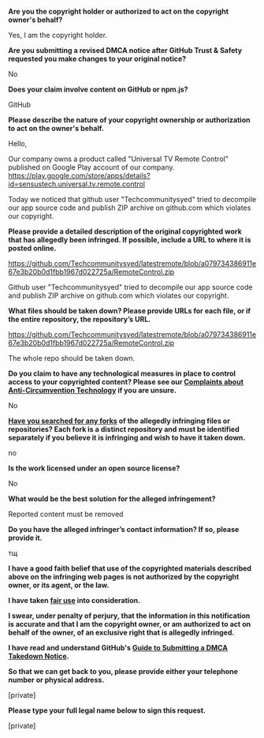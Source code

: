 **Are you the copyright holder or authorized to act on the copyright owner's behalf?**

Yes, I am the copyright holder.

**Are you submitting a revised DMCA notice after GitHub Trust & Safety requested you make changes to your original notice?**

No

**Does your claim involve content on GitHub or npm.js?**

GitHub

**Please describe the nature of your copyright ownership or authorization to act on the owner's behalf.**

Hello,

Our company owns a product called "Universal TV Remote Control" published on Google Play account of our company.  
https://play.google.com/store/apps/details?id=sensustech.universal.tv.remote.control

Today we noticed that github user "Techcommunitysyed" tried to decompile our app source code and publish ZIP archive on github.com which violates our copyright.

**Please provide a detailed description of the original copyrighted work that has allegedly been infringed. If possible, include a URL to where it is posted online.**

https://github.com/Techcommunitysyed/latestremote/blob/a079734386911e67e3b20b0d1fbb1967d022725a/RemoteControl.zip

Github user "Techcommunitysyed" tried to decompile our app source code and publish ZIP archive on github.com which violates our copyright.

**What files should be taken down? Please provide URLs for each file, or if the entire repository, the repository’s URL.**

https://github.com/Techcommunitysyed/latestremote/blob/a079734386911e67e3b20b0d1fbb1967d022725a/RemoteControl.zip

The whole repo should be taken down.

**Do you claim to have any technological measures in place to control access to your copyrighted content? Please see our <a href="https://docs.github.com/articles/guide-to-submitting-a-dmca-takedown-notice#complaints-about-anti-circumvention-technology">Complaints about Anti-Circumvention Technology</a> if you are unsure.**

No

**<a href="https://docs.github.com/articles/dmca-takedown-policy#b-what-about-forks-or-whats-a-fork">Have you searched for any forks</a> of the allegedly infringing files or repositories? Each fork is a distinct repository and must be identified separately if you believe it is infringing and wish to have it taken down.**

no

**Is the work licensed under an open source license?**

No

**What would be the best solution for the alleged infringement?**

Reported content must be removed

**Do you have the alleged infringer’s contact information? If so, please provide it.**

тщ

**I have a good faith belief that use of the copyrighted materials described above on the infringing web pages is not authorized by the copyright owner, or its agent, or the law.**

**I have taken <a href="https://www.lumendatabase.org/topics/22">fair use</a> into consideration.**

**I swear, under penalty of perjury, that the information in this notification is accurate and that I am the copyright owner, or am authorized to act on behalf of the owner, of an exclusive right that is allegedly infringed.**

**I have read and understand GitHub's <a href="https://docs.github.com/articles/guide-to-submitting-a-dmca-takedown-notice/">Guide to Submitting a DMCA Takedown Notice</a>.**

**So that we can get back to you, please provide either your telephone number or physical address.**

[private]

**Please type your full legal name below to sign this request.**

[private]
